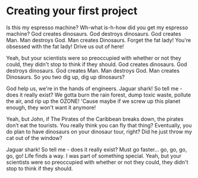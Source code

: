 # Creating your first project

Is this my espresso machine? Wh-what is-h-how did you get my espresso machine? God creates dinosaurs. God destroys dinosaurs. God creates Man. Man destroys God. Man creates Dinosaurs. Forget the fat lady! You're obsessed with the fat lady! Drive us out of here!

Yeah, but your scientists were so preoccupied with whether or not they could, they didn't stop to think if they should. God creates dinosaurs. God destroys dinosaurs. God creates Man. Man destroys God. Man creates Dinosaurs. So you two dig up, dig up dinosaurs?

God help us, we're in the hands of engineers. Jaguar shark! So tell me - does it really exist? We gotta burn the rain forest, dump toxic waste, pollute the air, and rip up the OZONE! 'Cause maybe if we screw up this planet enough, they won't want it anymore!

Yeah, but John, if The Pirates of the Caribbean breaks down, the pirates don’t eat the tourists. You really think you can fly that thing? Eventually, you do plan to have dinosaurs on your dinosaur tour, right? Did he just throw my cat out of the window?

Jaguar shark! So tell me - does it really exist? Must go faster... go, go, go, go, go! Life finds a way. I was part of something special. Yeah, but your scientists were so preoccupied with whether or not they could, they didn't stop to think if they should.